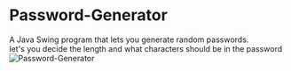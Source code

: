 # Password-Generator

A Java Swing program that lets you generate random passwords. <br>
let's you decide the length and what characters should be in the password <br>
![Password-Generator](https://github.com/DumbDerg/Password-Generator/assets/94778270/e09ba290-a5c3-4b92-b085-c1a71d6b6838)
